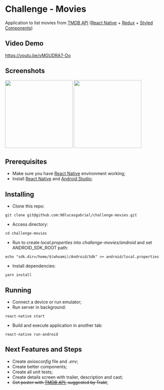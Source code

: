 # Challenge - Movies
Application to list movies from [TMDB API](https://developers.themoviedb.org/3) ([React Native](https://facebook.github.io/react-native/) + [Redux](https://redux.js.org/) + [Styled Components](https://www.styled-components.com/))


## Video Demo
https://youtu.be/vMGUDRA7-Do


## Screenshots
<img src="https://lh3.googleusercontent.com/j6AUODih2nQOER45ANNH6oTzQ9E4V3X4tAAMO7Sia9P-HxR2DgycC18vrl05jzqJK7QfHapX4gX_3lBs3LFSJ3zbNGlHGnlYU7hsi0Bqz0Pve6LqkT9Q-Y8tmLPCJF-d4Zn55J-oIHHxmZPLFizqqArAeUQ1ZwzKQSImtbhsmGS4HVXCp1mPpaijvA45zbiboVWWrVMcdU_CNf6NF8Jhv8HDfYrVh_oXrcRgMgMQwDGqVMST0fhi_VDPUzcibbxu6_PCZ_ozJJJ4vTJscU6jc54MGfkYCrAyn8K69y0h-a7mr70KnDPwcfjPL4c-102DhthryrUezp8qSAB9THFhPmZ96kz-16TtTjfXHXcxTzF_fE2HOcZBy3ROEoNLYHYMrCD_iPvn__uX9_3SUiiZlIMwdZnVlXf-fhi4oMs6WJS8-VeAvho09KTBLcnFG97zc8PVM8ezGXcZTW5XnEQv06OVombUZ2WbkOmOKV1Oru3Ci57c5d9-w8F0--YSDc12VnVM7dVvflSv2v7QOsNmpuwfWUNtLEIzHrQnuzjntp5yFT6k1BJ3tU4RksG_ZhJqAmQKM0PMt13S6Y75Dz3LvM5LwhrUVtOPolo5qCE5UyNb5g-R72mR-MlzigjugL1AsRPpo_EAezk7LqIDuPR8Xff8rn7P1tCNscIUaHjpCrPuaWAFJopvvCih=w1080-h2280-no" width="220" /> <img src="https://lh3.googleusercontent.com/SIdNuY3PGxcvhdr46-puNKAYF7cp4-2C1fGePFF-EWRdv2DzsbpzJPO4VlvInJ0j7gJgOUgWiobYSPVXu3ErUcZXLXiBVOvhloO7MJxiD6K0BqqYjl6qAK4ojVMr4pKB-W7NtkO-JWs=w1080-h2280-no" width="220" />

## Prerequisites
- Make sure you have [React Native](https://facebook.github.io/react-native/) environment working;
- Install [React Native](https://facebook.github.io/react-native/) and [Android Studio](https://developer.android.com/studio);

## Installing
- Clone this repo:
```
git clone git@github.com:90lucasgabriel/challenge-movies.git
```
- Access directory:
```
cd challenge-movies
```
- Run to create *local.properties* into *challenge-movies/android* and set ANDROID_SDK_ROOT path: 
```
echo "sdk.dir=/home/$(whoami)/Android/Sdk" >> android/local.properties
```
- Install dependencies: 
```
yarn install
```
## Running
- Connect a device or run emulator;
- Run server in background: 
```
react-native start
```
- Build and execute application in another tab: 
```
react-native run-android
```

## Next Features and Steps
- Create *axiosconfig* file and *.env*;
- Create better components;
- Create all unit tests;
- Create details screen with trailer, description and cast;
- ~~Get poster with [TMDB API](https://developers.themoviedb.org/3), suggested by Trakt~~;
